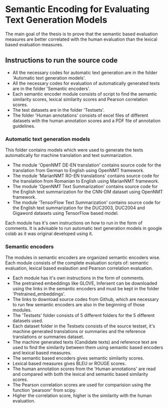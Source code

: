 # Semantic Encoding for Evaluating Text Generation Models
The main goal of the thesis is to prove that the semantic based evaluation measures are better correlated with the human evaluation than the lexical based evaluation measures.

## Instructions to run the source code

- All the necessary codes for automatic text generation are in the folder 'Automatic text generation models'.
- All the necessary codes for evaluation of automatically generated texts are in the folder 'Semantic encoders'.
- Each semantic encoder module consists of script to find the semantic similarity scores, lexical similarity scores and Pearson correlation scores.
- The test datasets are in the folder 'Testsets'.
- The folder 'Human annotations' consists of excel files of different datasets with the human annotation scores and a PDF file of annotation guidelines.

### Automatic text generation models
This folder contains models which were used to generate the texts automatically for machine translation and text summarization.

- The module 'OpenNMT DE-EN translation' contains source code for the translation from German to English using OpenNMT framework. 
- The module 'MarianNMT RO-EN translations' contains source code for the translation from Romanian to English using MarianNMT framework.
- The module 'OpenNMT Text Summarization' contains source code for the English text summarization for the CNN-DM dataset using OpenNMT framework.
- The module 'TensorFlow Text Summarization' contains source code for the English text summarization for the DUC2003, DUC2004 and Gigaword datasets using TensorFlow based model.

Each module has it's own instructions on how to run in the form of comments. It is advisable to run automatic text generation models in google colab as it was original developed using it.

### Semantic encoders
The modules in semantic encoders are organized semantic encoders wise. Each module consists of the complete evaluation scripts of: semantic evaluation, lexical based evalaution and Pearson correlation evaluation.

- Each module has it's own instructions in the form of comments.
- The pretrained embeddings like GLOVE, Infersent can be downloaded using the links in the semantic encoders and must be kept in the folder 'Pretrained_embeddings'.
- The links to download source codes from Github, which are necessary to run few semantic encoders are also in the beginning of those modules.
- The 'Testsets' folder consists of 5 different folders for the 5 different datasets used.
- Each dataset folder in the Testsets consists of the source testset, it's machine generated translations or summaries and the reference translations or summaries dataset.
- The machine generated texts (Candidate texts) and reference text are used to find the similarity between them using semantic based encoders and lexical based measures.
- The semantic based encoders gives semantic similarity scores.
- Lexical based measures gives BLEU or ROUGE scores.
- The human annotation scores from the 'Human annotations' are read and compared with both the lexical and semantic based similarity scores.
- The Pearson correlation scores are used for comparision using the function 'pearsonr' from scipy.
- Higher the correlation score, higher is the similarity with the human evaluation.



